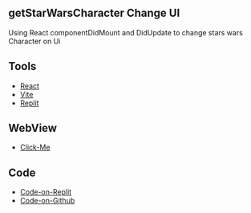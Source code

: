 ## getStarWarsCharacter Change UI 

Using React componentDidMount and DidUpdate to change stars wars Character 
on Ui
## Tools
- [React](https://reactjs.org/)
- [Vite](https://vitejs.dev/)
- [Replit](https://replit.com/@Biademade)

## WebView
- [Click-Me](https://getStarWarsCharacter.biademade.repl.co)


## Code
- [Code-on-Replit](https://replit.com/@Biademade/getStarWarsCharacter?v=1)
- [Code-on-Github](https://github.com/Biadedigital/Form-Change-Ui-ReactJS)